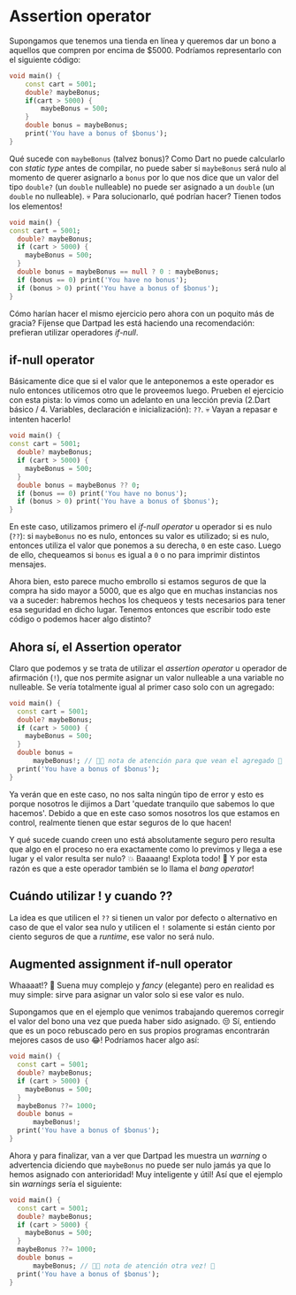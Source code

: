 # Assertion operator

Supongamos que tenemos una tienda en línea y queremos dar un bono a aquellos que compren por encima de $5000. Podríamos representarlo con el siguiente código:

```dart
void main() {
    const cart = 5001;
    double? maybeBonus;
    if(cart > 5000) {
        maybeBonus = 500;
    }
    double bonus = maybeBonus;
    print('You have a bonus of $bonus');
}
```

Qué sucede con `maybeBonus` (talvez bonus)? Como Dart no puede calcularlo con _static type_ antes de compilar, no puede saber si `maybeBonus` será nulo al momento de querer asignarlo a `bonus` por lo que nos dice que un valor del tipo `double?` (un `double` nulleable) no puede ser asignado a un `double` (un `double` no nulleable). 💀 Para solucionarlo, qué podrían hacer? Tienen todos los elementos!

```dart
void main() {
const cart = 5001;
  double? maybeBonus;
  if (cart > 5000) {
    maybeBonus = 500;
  }
  double bonus = maybeBonus == null ? 0 : maybeBonus;
  if (bonus == 0) print('You have no bonus');
  if (bonus > 0) print('You have a bonus of $bonus');
}
```

Cómo harían hacer el mismo ejercicio pero ahora con un poquito más de gracia? Fíjense que Dartpad les está haciendo una recomendación: prefieran utilizar operadores _if-null_.

## if-null operator

Básicamente dice que si el valor que le anteponemos a este operador es nulo entonces utilicemos otro que le proveemos luego. Prueben el ejercicio con esta pista: lo vimos como un adelanto en una lección previa (2.Dart básico / 4. Variables, declaración e inicialización): `??`. 💀 Vayan a repasar e intenten hacerlo!

```dart
void main() {
const cart = 5001;
  double? maybeBonus;
  if (cart > 5000) {
    maybeBonus = 500;
  }
  double bonus = maybeBonus ?? 0;
  if (bonus == 0) print('You have no bonus');
  if (bonus > 0) print('You have a bonus of $bonus');
}
```

En este caso, utilizamos primero el _if-null operator_ u operador si es nulo (`??`): si `maybeBonus` no es nulo, entonces su valor es utilizado; si es nulo, entonces utiliza el valor que ponemos a su derecha, `0` en este caso. Luego de ello, chequeamos si `bonus` es igual a `0` o no para imprimir distintos mensajes.

Ahora bien, esto parece mucho embrollo si estamos seguros de que la compra ha sido mayor a 5000, que es algo que en muchas instancias nos va a suceder: habremos hechos los chequeos y tests necesarios para tener esa seguridad en dicho lugar. Tenemos entonces que escribir todo este código o podemos hacer algo distinto?

## Ahora sí, el Assertion operator

Claro que podemos y se trata de utilizar el _assertion operator_ u operador de afirmación (`!`), que nos permite asignar un valor nulleable a una variable no nulleable. Se vería totalmente igual al primer caso solo con un agregado:

```dart
void main() {
  const cart = 5001;
  double? maybeBonus;
  if (cart > 5000) {
    maybeBonus = 500;
  }
  double bonus =
      maybeBonus!; // 💃🏼 nota de atención para que vean el agregado 🤣
  print('You have a bonus of $bonus');
}
```

Ya verán que en este caso, no nos salta ningún tipo de error y esto es porque nosotros le dijimos a Dart 'quedate tranquilo que sabemos lo que hacemos'. Debido a que en este caso somos nosotros los que estamos en control, realmente tienen que estar seguros de lo que hacen!

Y qué sucede cuando creen uno está absolutamente seguro pero resulta que algo en el proceso no era exactamente como lo previmos y llega a ese lugar y el valor resulta ser nulo? 💥 Baaaang! Explota todo! 🤣 Y por esta razón es que a este operador también se lo llama el _bang operator_!

## Cuándo utilizar ! y cuando ??

La idea es que utilicen el `??` si tienen un valor por defecto o alternativo en caso de que el valor sea nulo y utilicen el `!` solamente si están ciento por ciento seguros de que a _runtime_, ese valor no será nulo.

## Augmented assignment if-null operator

Whaaaat!? 🤣 Suena muy complejo y _fancy_ (elegante) pero en realidad es muy simple: sirve para asignar un valor solo si ese valor es nulo.

Supongamos que en el ejemplo que venimos trabajando queremos corregir el valor del bono una vez que pueda haber sido asignado. 😒 Sí, entiendo que es un poco rebuscado pero en sus propios programas encontrarán mejores casos de uso 😂! Podríamos hacer algo así:

```dart
void main() {
  const cart = 5001;
  double? maybeBonus;
  if (cart > 5000) {
    maybeBonus = 500;
  }
  maybeBonus ??= 1000;
  double bonus =
      maybeBonus!;
  print('You have a bonus of $bonus');
}
```

Ahora y para finalizar, van a ver que Dartpad les muestra un _warning_ o advertencia diciendo que `maybeBonus` no puede ser nulo jamás ya que lo hemos asignado con anterioridad! Muy inteligente y útil! Así que el ejemplo sin _warnings_ sería el siguiente:

```dart
void main() {
  const cart = 5001;
  double? maybeBonus;
  if (cart > 5000) {
    maybeBonus = 500;
  }
  maybeBonus ??= 1000;
  double bonus =
      maybeBonus; // 💃🏼 nota de atención otra vez! 🤣
  print('You have a bonus of $bonus');
}
```
